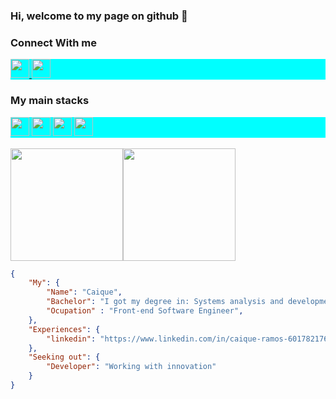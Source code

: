 ### Hi, welcome to my page on github 👋 ###

<!--
**CaiqueRamos/CaiqueRamos** is a ✨ _special_ ✨ repository because its `README.md` (this file) appears on your GitHub profile.
-->

### Connect With me ###

<div style="background-color: aqua;">
    <a href="https://www.linkedin.com/in/caique-ramos-601782176/">
        <img src="https://cdn.jsdelivr.net/gh/devicons/devicon/icons/linkedin/linkedin-original.svg" alt="" height="30px">
    </a>
    <a href="https://www.instagram.com/caiquee_ramos/">
        <img src="https://image.flaticon.com/icons/png/512/2111/2111463.png" alt="" height="30px">
    </a>
</div>

### My main stacks ###

<div style="background-color: aqua; color: azure;">
    <img src="https://cdn.jsdelivr.net/gh/devicons/devicon/icons/react/react-original.svg" alt="" height="30px">
    <img src="https://cdn.jsdelivr.net/gh/devicons/devicon/icons/nodejs/nodejs-original.svg" alt="" height="30px">
    <img src="https://cdn.jsdelivr.net/gh/devicons/devicon/icons/javascript/javascript-plain.svg" alt="" height="30px">
    <img src="https://cdn.jsdelivr.net/gh/devicons/devicon/icons/angularjs/angularjs-original.svg" alt="" height="30px">
</div>
<br/>

<div style="display: flex">
    <img height="180em" src="https://github-readme-stats.vercel.app/api?username=CaiqueRamos&show_icons=true&theme=radical"/>
    <img height="180em" src="https://github-readme-stats.vercel.app/api/top-langs/?username=CaiqueRamos&layout=compact&langs_count=7&theme=dark"/>
</div>


```json
{
    "My": {
        "Name": "Caique",
        "Bachelor": "I got my degree in: Systems analysis and development - UFMS",
        "Ocupation" : "Front-end Software Engineer",
    },
    "Experiences": {
        "linkedin": "https://www.linkedin.com/in/caique-ramos-601782176/"
    },
    "Seeking out": {
        "Developer": "Working with innovation"
    }
}
```

